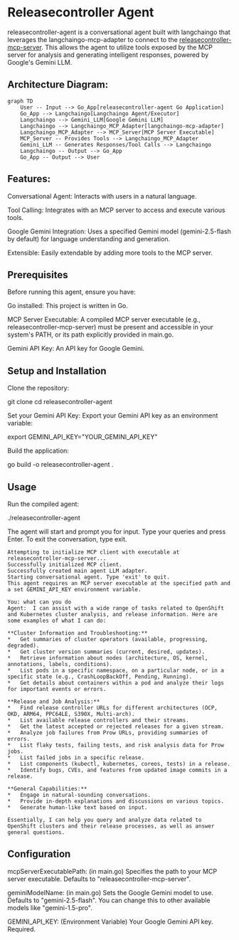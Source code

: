 # Releasecontroller Agent
releasecontroller-agent is a conversational agent built with langchaingo that leverages the langchaingo-mcp-adapter to connect to the [releasecontroller-mcp-server](https://github.com/Prashanth684/releasecontroller-mcp-server). This allows the agent to utilize tools exposed by the MCP server for analysis and generating intelligent responses, powered by Google's Gemini LLM.

## Architecture Diagram:

```mermaid
graph TD
    User -- Input --> Go_App[releasecontroller-agent Go Application]
    Go_App --> Langchaingo[Langchaingo Agent/Executor]
    Langchaingo --> Gemini_LLM[Google Gemini LLM]
    Langchaingo --> Langchaingo_MCP_Adapter[langchaingo-mcp-adapter]
    Langchaingo_MCP_Adapter --> MCP_Server[MCP Server Executable]
    MCP_Server -- Provides Tools --> Langchaingo_MCP_Adapter
    Gemini_LLM -- Generates Responses/Tool Calls --> Langchaingo
    Langchaingo -- Output --> Go_App
    Go_App -- Output --> User
```
## Features:

Conversational Agent: Interacts with users in a natural language.

Tool Calling: Integrates with an MCP server to access and execute various tools.

Google Gemini Integration: Uses a specified Gemini model (gemini-2.5-flash by default) for language understanding and generation.

Extensible: Easily extendable by adding more tools to the MCP server.

## Prerequisites

Before running this agent, ensure you have:

Go installed: This project is written in Go.

MCP Server Executable: A compiled MCP server executable (e.g., releasecontroller-mcp-server) must be present and accessible in your system's PATH, or its path explicitly provided in main.go.

Gemini API Key: An API key for Google Gemini.

## Setup and Installation

Clone the repository:

git clone <your-repo-url>
cd releasecontroller-agent

Set your Gemini API Key:
Export your Gemini API key as an environment variable:

export GEMINI_API_KEY="YOUR_GEMINI_API_KEY"

Build the application:

go build -o releasecontroller-agent .

## Usage
Run the compiled agent:

./releasecontroller-agent

The agent will start and prompt you for input. Type your queries and press Enter. To exit the conversation, type exit.

```
Attempting to initialize MCP client with executable at releasecontroller-mcp-server...
Successfully initialized MCP client.
Successfully created main agent LLM adapter.
Starting conversational agent. Type 'exit' to quit.
This agent requires an MCP server executable at the specified path and a set GEMINI_API_KEY environment variable.

You: what can you do
Agent:  I can assist with a wide range of tasks related to OpenShift and Kubernetes cluster analysis, and release information. Here are some examples of what I can do:

**Cluster Information and Troubleshooting:**
*   Get summaries of cluster operators (available, progressing, degraded).
*   Get cluster version summaries (current, desired, updates).
*   Retrieve information about nodes (architecture, OS, kernel, annotations, labels, conditions).
*   List pods in a specific namespace, on a particular node, or in a specific state (e.g., CrashLoopBackOff, Pending, Running).
*   Get details about containers within a pod and analyze their logs for important events or errors.

**Release and Job Analysis:**
*   Find release controller URLs for different architectures (OCP, OKD, ARM64, PPC64LE, S390X, Multi-arch).
*   List available release controllers and their streams.
*   Get the latest accepted or rejected releases for a given stream.
*   Analyze job failures from Prow URLs, providing summaries of errors.
*   List flaky tests, failing tests, and risk analysis data for Prow jobs.
*   List failed jobs in a specific release.
*   List components (kubectl, kubernetes, coreos, tests) in a release.
*   Identify bugs, CVEs, and features from updated image commits in a release.

**General Capabilities:**
*   Engage in natural-sounding conversations.
*   Provide in-depth explanations and discussions on various topics.
*   Generate human-like text based on input.

Essentially, I can help you query and analyze data related to OpenShift clusters and their release processes, as well as answer general questions.
```

## Configuration
mcpServerExecutablePath: (in main.go) Specifies the path to your MCP server executable. Defaults to "releasecontroller-mcp-server".

geminiModelName: (in main.go) Sets the Google Gemini model to use. Defaults to "gemini-2.5-flash". You can change this to other available models like "gemini-1.5-pro".

GEMINI_API_KEY: (Environment Variable) Your Google Gemini API key. Required.
